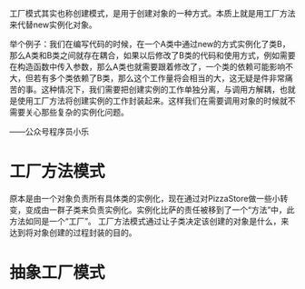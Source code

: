 工厂模式其实也称创建模式，是用于创建对象的一种方式。本质上就是用工厂方法来代替new实例化对象。

举个例子：我们在编写代码的时候，在一个A类中通过new的方式实例化了类B，那么A类和B类之间就存在耦合，如果以后修改了B类的代码和使用方式，例如需要在构造函数中传入参数，那么A类也就需要跟着修改了，一个类的依赖可能影响不大，但若有多个类依赖了B类，那么这个工作量将会相当的大，这无疑是件非常痛苦的事。这种情况下，我们需要把创建实例的工作单独分离，与调用方解耦，也就是使用工厂方法将创建实例的工作封装起来。这样我们在需要调用对象的时候就不需要关心那些复杂的实例化问题。

——公众号程序员小乐

# 工厂方法模式

原本是由一个对象负责所有具体类的实例化，现在通过对PizzaStore做一些小转变，变成由一群子类来负责实例化。实例化比萨的责任被移到了一个“方法”中，此方法如同是一个“工厂”。
工厂方法模式通过让子类决定该创建的对象是什么，来达到将对象创建的过程封装的目的。

# 抽象工厂模式

